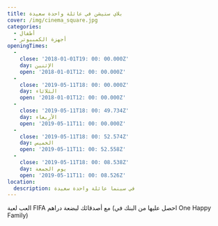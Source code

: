 ```yaml
---
title: بلاي ستيشن في عائلة واحدة سعيدة
cover: /img/cinema_square.jpg
categories:
  - أطفال
  - أجهزة الكمبيوتر
openingTimes:
  - 
    close: '2018-01-01T19: 00: 00.000Z'
    day: الإثنين
    open: '2018-01-01T12: 00: 00.000Z'
  - 
    close: '2019-05-11T18: 00: 00.000Z'
    day: الثلاثاء
    open: '2018-01-01T12: 00: 00.000Z'
  - 
    close: '2019-05-11T18: 00: 49.734Z'
    day: الأربعاء
    open: '2019-05-11T11: 00: 00.000Z'
  - 
    close: '2019-05-11T18: 00: 52.574Z'
    day: الخميس
    open: '2019-05-11T11: 00: 52.558Z'
  - 
    close: '2019-05-11T18: 00: 08.538Z'
    day: يوم الجمعة
    open: '2019-05-11T11: 00: 08.526Z'
location:
  description: في سينما عائلة واحدة سعيدة
---
```


العب لعبة FIFA مع أصدقائك لبضعة دراهم (احصل عليها من البنك في One Happy Family)